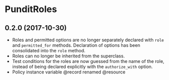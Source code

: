 # PunditRoles

## 0.2.0 (2017-10-30)

- Roles and permitted options are no longer separately declared with `role` and 
  `permitted_for` methods. Declaration of options has been consolidated into the 
  `role` method.
- Roles can no longer be inherited from the superclass.
- Test conditions for the roles are now guessed from the name of the role, 
  instead of being declared explicitly with the `authorize_with` option.
- Policy instance variable @record renamed @resource